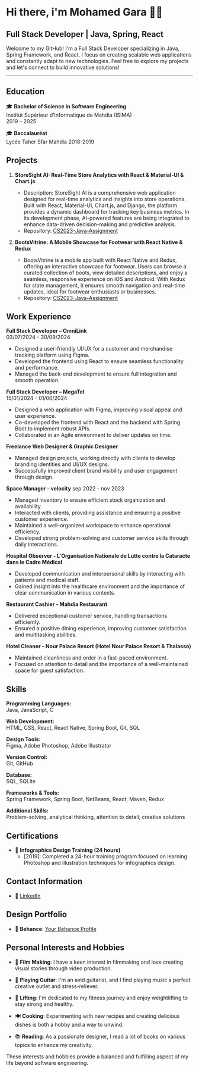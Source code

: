  # Hi there, i'm Mohamed Gara 👨‍💻
 ## Full Stack Developer | Java, Spring, React

Welcome to my GitHub! I'm a Full Stack Developer specializing in Java, Spring Framework, and React. I focus on creating scalable web applications and constantly adapt to new technologies. Feel free to explore my projects and let's connect to build innovative solutions!

---

## Education 
🎓 **Bachelor of Science in Software Engineering**  
Institut Supérieur d’Informatique de Mahdia (ISIMA)  
2019 – 2025

🎓 **Baccalauréat**  
Lycée Taher Sfar Mahdia 
2018-2019

## Projects

1. **StoreSight AI: Real-Time Store Analytics with React & Material-UI & Chart.js**
   - Description: StoreSight AI is a comprehensive web application designed for real-time analytics and insights into store operations. Built with React, Material-UI, Chart.js, and Django, the platform provides a dynamic dashboard for tracking key business metrics. In its development phase, AI-powered features are being integrated to enhance data-driven decision-making and predictive analysis.
   - Repository: [CS2023-Java-Assignment](https://github.com/garamohamed98/storesight-ai)
 
2. **BootsVitrine: A Mobile Showcase for Footwear with React Native & Redux**
   - BootsVitrine is a mobile app built with React Native and Redux, offering an interactive showcase for footwear. Users can browse a curated collection of boots, view detailed descriptions, and enjoy a seamless, responsive experience on iOS and Android. With Redux for state management, it ensures smooth navigation and real-time updates, ideal for footwear enthusiasts or businesses.
   - Repository: [CS2023-Java-Assignment](https://github.com/garamohamed98/DEVOctober)

 ## Work Experience

**Full Stack Developer – OmniLink**  
03/07/2024 - 30/09/2024  
- Designed a user-friendly UI/UX for a customer and merchandise tracking platform using Figma.  
- Developed the frontend using React to ensure seamless functionality and performance.  
- Managed the back-end development to ensure full integration and smooth operation.

**Full Stack Developer – MegaTel**  
15/01/2024 - 01/06/2024  
- Designed a web application with Figma, improving visual appeal and user experience.  
- Co-developed the frontend with React and the backend with Spring Boot to implement robust APIs.  
- Collaborated in an Agile environment to deliver updates on time.

**Freelance Web Designer & Graphic Designer**  
- Managed design projects, working directly with clients to develop branding identities and UI/UX designs.  
- Successfully improved client brand visibility and user engagement through design.

**Space Manager - velocity**
sep 2022 - nov 2023
- Managed inventory to ensure efficient stock organization and availability.
- Interacted with clients, providing assistance and ensuring a positive customer experience.
- Maintained a well-organized workspace to enhance operational efficiency.
- Developed strong problem-solving and customer service skills through daily interactions.

**Hospital Observer - L'Organisation Nationale de Lutte contre la Cataracte dans le Cadre Médical**
- Developed communication and interpersonal skills by interacting with patients and medical staff.
- Gained insight into the healthcare environment and the importance of clear communication in various contexts.

**Restaurant Cashier - Mahdia Restaurant**
- Delivered exceptional customer service, handling transactions efficiently.
- Ensured a positive dining experience, improving customer satisfaction and multitasking abilities.

**Hotel Cleaner - Nour Palace Resort (Hotel Nour Palace Resort & Thalasso)**
- Maintained cleanliness and order in a fast-paced environment.
- Focused on attention to detail and the importance of a well-maintained space for guest satisfaction.


## Skills
**Programming Languages:**  
Java, JavaScript, C

**Web Development:**  
HTML, CSS, React, React Native, Spring Boot, Git, SQL

**Design Tools:**  
Figma, Adobe Photoshop, Adobe Illustrator

**Version Control:**  
Git, GitHub

**Database:**  
SQL, SQLite

**Frameworks & Tools:**  
Spring Framework, Spring Boot, NetBeans, React, Maven, Redux

**Additional Skills:**  
Problem-solving, analytical thinking, attention to detail, creative solutions

## Certifications

- 📜 **Infographics Design Training (24 hours)**
  - [2019]: Completed a 24-hour training program focused on learning Photoshop and illustration techniques for infographics design.

## Contact Information
- 📱 [LinkedIn](https://www.linkedin.com/in/gara-mohamed-62516419a/)

## Design Portfolio  
- 🌟 **Behance**: [Your Behance Profile](https://www.behance.net/yourusername)

## Personal Interests and Hobbies

- 🎥 **Film Making**: I have a keen interest in filmmaking and love creating visual stories through video production.

- 🎸 **Playing Guitar**: I'm an avid guitarist, and I find playing music a perfect creative outlet and stress-reliever.

- 💪 **Lifting**: I'm dedicated to my fitness journey and enjoy weightlifting to stay strong and healthy.

- 🍽️ **Cooking**: Experimenting with new recipes and creating delicious dishes is both a hobby and a way to unwind.

- 📚 **Reading**: As a passionate designer, I read a lot of books on various topics to enhance my creativity.

These interests and hobbies provide a balanced and fulfilling aspect of my life beyond software engineering.





    





